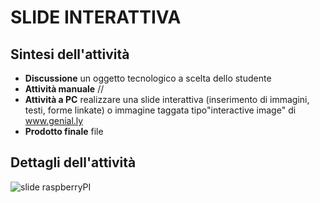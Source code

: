 # SLIDE INTERATTIVA

## Sintesi dell'attività
- **Discussione** un oggetto tecnologico a scelta dello studente
- **Attività manuale** //
- **Attività a PC** realizzare una slide interattiva (inserimento di immagini, testi, forme linkate) o immagine taggata tipo"interactive image" di www.genial.ly
- **Prodotto finale** file

## Dettagli dell'attività
![slide raspberryPI](slide_raspberryPI.jpg)